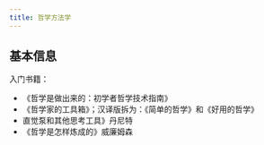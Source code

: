 ```yaml
---
title: 哲学方法学
---
```


## 基本信息

入门书籍：
- 《哲学是做出来的：初学者哲学技术指南》
- 《哲学家的工具箱》；汉译版拆为：《简单的哲学》和《好用的哲学》
- 直觉泵和其他思考工具》丹尼特
- 《哲学是怎样炼成的》威廉姆森